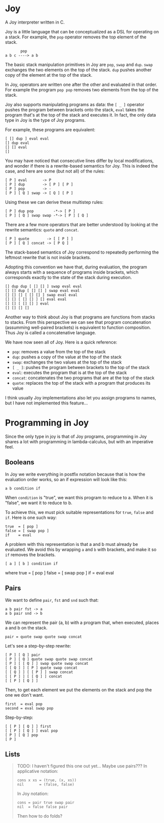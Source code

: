 # Joy

A Joy interpreter written in C.

Joy is a little language that can be conceptualized as a DSL for operating on a
stack. For example, the `pop` operator removes the top element of the stack.

           pop
    a b c ----> a b

The basic stack manipulation primitives in Joy are `pop`, `swap` and `dup`.
`swap` exchanges the two elements on the top of the stack. `dup` pushes another
copy of the element at the top of the stack.

In Joy, operators are written one after the other and evaluated in that order.
For example the program `pop pop` removes two elements from the top of the
stack.

Joy also supports manipulating programs as data: the `[ _ ]` operator pushes the
program between brackets onto the stack, `eval` takes the program that's at the
top of the stack and executes it. In fact, the only data type in Joy is the type
of Joy programs.

For example, these programs are equivalent:

    [ [] dup ] eval eval
    [] dup eval
    [] [] eval
    []

You may have noticed that consecutive lines differ by local modifications, and
wonder if there is a rewrite-based semantics for Joy. This is indeed the case,
and here are some (but not all) of the rules:

    [ P ] eval       -> P
    [ P ] dup        -> [ P ] [ P ]
	[ P ] pop        -> -
	[ P ] [ Q ] swap -> [ Q ] [ P ]

Using these we can derive these multistep rules:

    [ P ] dup pop         -*-> [ P ]
    [ P ] [ Q ] swap swap -*-> [ P ] [ Q ]

There are a few more operators that are better understood by looking at the
rewrite semantics: `quote` and `concat`.

    [ P ] quote        -> [ [ P ] ]
	[ P ] [ Q ] concat -> [ P Q ]

The stack-based semantics of Joy correspond to repeatedly performing the
leftmost rewrite that is not inside brackets.

Adopting this convention we have that, during evaluation, the program always
starts with a sequence of programs inside brackets, which corresponds exactly to
the state of the stack during execution.

    [] dup dup [ [] [] ] swap eval eval
    [] [] dup [ [] [] ] swap eval eval
    [] [] [] [ [] [] ] swap eval eval
    [] [] [ [] [] ] [] eval eval
    [] [] [ [] [] ] eval
    [] [] [] []

Another way to think about Joy is that programs are functions from stacks to
stacks. From this perspective we can see that program concatenation (assumming
well-paired brackets) is equivalent to function composition. Thus Joy is called
a concatenative language.

We have now seen all of Joy. Here is a quick reference:

- `pop`: removes a value from the top of the stack
- `dup`: pushes a copy of the value at the top of the stack
- `swap`: exchanges the two values at the top of the stack
- `[ _ ]`: pushes the program between brackets to the top of the stack
- `eval`: executes the program that is at the top of the stack
- `concat`: concatenates the two programs that are at the top of the stack
- `quote`: replaces the top of the stack with a program that produces its value

I think usually Joy implementations also let you assign programs to names, but I
have not implemented this feature...

# Programming in Joy

Since the only type in joy is that of Joy programs, programming in Joy shares a
lot with programming in lambda-calculus, but with an imperative feel.

## Booleans

In Joy we write everything in postfix notation because that is how the
evaluation order works, so an if expression will look like this:

    a b condition if

When `condition` is "true", we want this program to reduce to a. When it is
"false", we want it to reduce to b.

To achieve this, we must pick suitable representations for `true`, `false` and
`if`. Here is one such way:

    true  = [ pop ]
    false = [ swap pop ]
	if    = eval

A problem with this representation is that a and b must already be evaluated. We
avoid this by wrapping `a` and `b` with brackets, and make it so `if` removes
the brackets.

    [ a ] [ b ] condition if

where
	true  = [ pop ]
	false = [ swap pop ]
	if    = eval eval

## Pairs

We want to define `pair`, `fst` and `snd` such that:

	a b pair fst -> a
	a b pair snd -> b

We can represent the pair (a, b) with a program that, when executed, places a
and b on the stack.

    pair = quote swap quote swap concat

Let's see a step-by-step rewrite:

    [ P ] [ Q ] pair
    [ P ] [ Q ] quote swap quote swap concat
    [ P ] [ [ Q ] ] swap quote swap concat
    [ [ Q ] ] [ P ] quote swap concat
    [ [ Q ] ] [ [ P ] ] swap concat
    [ [ P ] ] [ [ Q ] ] concat
    [ [ P ] [ Q ] ]

Then, to get each element we put the elements on the stack and pop the one we
don't want.

    first  = eval pop
	second = eval swap pop

Step-by-step:

    [ [ P ] [ Q ] ] first
    [ [ P ] [ Q ] ] eval pop
    [ P ] [ Q ] pop
    [ P ]

## Lists

> TODO: I haven't figured this one out yet... Maybe use pairs??? In applicative
> notation:
>
>     cons x xs = (true, (x, xs))
>     nil       = (false, false)
>
> In Joy notation:
>
>     cons = pair true swap pair
>     nil  = false false pair
>
> Then how to do folds?
